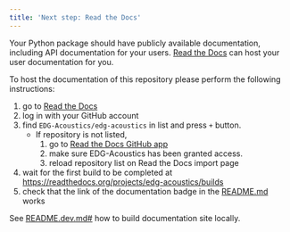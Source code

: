 ```yaml
---
title: 'Next step: Read the Docs'
---
```


Your Python package should have publicly available documentation, including API documentation for your users.
[Read the Docs](https://readthedocs.org) can host your user documentation for you.

To host the documentation of this repository please perform the following instructions:

1. go to [Read the Docs](https://readthedocs.org/dashboard/import/?)
1. log in with your GitHub account
1. find `EDG-Acoustics/edg-acoustics` in list and press `+` button.
   * If repository is not listed,
      1. go to [Read the Docs GitHub app](https://github.com/settings/connections/applications/fae83c942bc1d89609e2)
      2. make sure EDG-Acoustics has been granted access.
      3. reload repository list on Read the Docs import page
1. wait for the first build to be completed at <https://readthedocs.org/projects/edg-acoustics/builds>
1. check that the link of the documentation badge in the [README.md](https://github.com/EDG-Acoustics/edg-acoustics) works

See [README.dev.md#](https://github.com/EDG-Acoustics/edg-acoustics/blob/main/README.dev.md#generating-the-api-docs) how to build documentation site locally.
